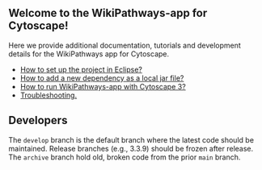 ## Welcome to the WikiPathways-app for Cytoscape!

Here we provide additional documentation, tutorials and development details for the WikiPathways app for Cytoscape.

* [How to set up the project in Eclipse?](../../wiki/Eclipse-setup)
* [How to add a new dependency as a local jar file?](../../wiki/Add-local-dependency)
* [How to run WikiPathways-app with Cytoscape 3?](../../wiki/Run-WikiPathways-app)
* [Troubleshooting.](../../wiki/Troubleshooting)

## Developers

The `develop` branch is the default branch where the latest code should be maintained. Release branches (e.g., 3.3.9) should be frozen after release. The `archive` branch hold old, broken code from the prior `main` branch.
